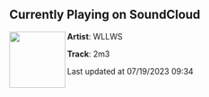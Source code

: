 ## Currently Playing on SoundCloud

[<img align="left" width="100" src="https://i1.sndcdn.com/artworks-NPjNmYhWrrBr63qG-azrCIg-t500x500.jpg">](https://soundcloud.com/wllwsofficial/2m3-1)

**Artist**: WLLWS 

**Track**: 2m3

Last updated at 07/19/2023 09:34
